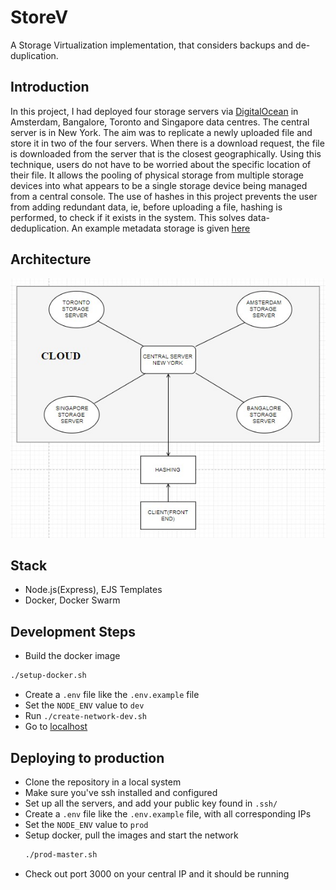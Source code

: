 # StoreV

A Storage Virtualization implementation, that considers backups and de-duplication.

## Introduction

In this project, I had deployed four storage servers via [DigitalOcean](www.digitalocean.com) in Amsterdam, Bangalore, Toronto and Singapore data centres. The central server is in New York. The aim was to replicate a newly uploaded file and store it in two of the four servers. When there is a download request, the file is downloaded from the server that is the closest geographically. Using this technique, users do not have to be worried about the specific location of their file. It allows the pooling of physical storage from multiple storage devices into what appears to be a single storage device being managed from a central console. The use of hashes in this project prevents the user from adding redundant data, ie, before uploading a file, hashing is performed, to check if it exists in the system. This solves data-deduplication. An example metadata storage is given [here](./data/sample.json)

## Architecture

![arch](/assets/arch.jpg)

## Stack

- Node.js(Express), EJS Templates
- Docker, Docker Swarm

## Development Steps

- Build the docker image

```bash
./setup-docker.sh
```

- Create a `.env` file like the `.env.example` file
- Set the `NODE_ENV` value to `dev`
- Run `./create-network-dev.sh`
- Go to [localhost](http://0.0.0.0:3000)

## Deploying to production

- Clone the repository in a local system
- Make sure you've ssh installed and configured
- Set up all the servers, and add your public key found in `.ssh/`
- Create a `.env` file like the `.env.example` file, with all corresponding IPs
- Set the `NODE_ENV` value to `prod`
- Setup docker, pull the images and start the network
  ```sh
  ./prod-master.sh
  ```
- Check out port 3000 on your central IP and it should be running
